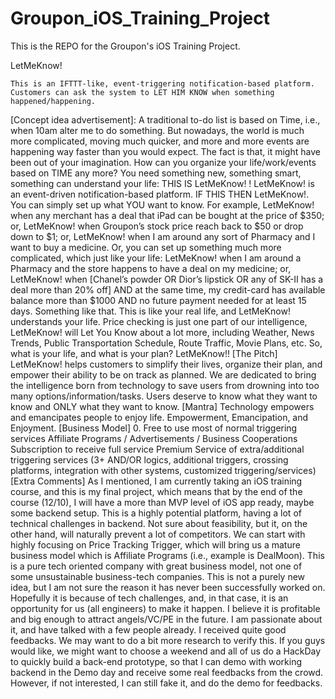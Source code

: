 # Groupon_iOS_Training_Project
This is the REPO for the Groupon's iOS Training Project.

LetMeKnow!

	This is an IFTTT-like, event-triggering notification-based platform. Customers can ask the system to LET HIM KNOW when something happened/happening.
[Concept idea advertisement]:
A traditional to-do list is based on Time, i.e., when 10am alter me to do something. But nowadays, the world is much more complicated, moving much quicker, and more and more events are happening way faster than you would expect. The fact is that, it might have been out of your imagination.
How can you organize your life/work/events based on TIME any more? You need something new, something smart, something can understand your life:
	THIS IS LetMeKnow! !
LetMeKnow! is an event-driven notification-based platform. IF THIS THEN LetMeKnow!. You can simply set up what YOU want to know. For example, LetMeKnow! when any merchant has a deal that iPad can be bought at the price of $350; or, LetMeKnow! when Groupon’s stock price reach back to $50 or drop down to $1; or, LetMeKnow! when I am around any sort of Pharmacy and I want to buy a medicine.
Or, you can set up something much more complicated, which just like your life: LetMeKnow! when I am around a Pharmacy and the store happens to have a deal on my medicine; or, LetMeKnow! when [Chanel’s powder OR Dior’s lipstick OR any of SK-II has a deal more than 20% off] AND at the same time, my credit-card has available balance more than $1000 AND no future payment needed for at least 15 days. Something like that. This is like your real life, and LetMeKnow! understands your life.
Price checking is just one part of our intelligence, LetMeKnow! will Let You Know about a lot more, including Weather, News Trends, Public Transportation Schedule, Route Traffic, Movie Plans, etc.
So, what is your life, and what is your plan? LetMeKnow!! 
[The Pitch]
	LetMeKnow! helps customers to simplify their lives, organize their plan, and empower their ability to be on track as planned. We are dedicated to bring the intelligence born from technology to save users from drowning into too many options/information/tasks. Users deserve to know what they want to know and ONLY what they want to know.
[Mantra]
	Technology empowers and emancipates people to enjoy life.
	Empowerment, Emancipation, and Enjoyment.
[Business Model]
0.	Free to use most of normal triggering services 
Affiliate Programs / Advertisements / Business Cooperations
Subscription to receive full service
Premium Service of extra/additional triggering services (3+ AND/OR logics, additional triggers, crossing platforms, integration with other systems, customized triggering/services)
[Extra Comments]
As I mentioned, I am currently taking an iOS training course, and this is my final project, which means that by the end of the course (12/10), I will have a more than MVP level of iOS app ready, maybe some backend setup.
This is a highly potential platform, having a lot of technical challenges in backend. Not sure about feasibility, but it, on the other hand, will naturally prevent a lot of competitors.
We can start with highly focusing on Price Tracking Trigger, which will bring us a mature business model which is Affiliate Programs (i.e., example is DealMoon).
This is a pure tech oriented company with great business model, not one of some unsustainable business-tech companies.
This is not a purely new idea, but I am not sure the reason it has never been successfully worked on. Hopefully it is because of tech challenges, and, in that case, it is an opportunity for us (all engineers) to make it happen.
I believe it is profitable and big enough to attract angels/VC/PE in the future.
I am passionate about it, and have talked with a few people already. I received quite good feedbacks. We may want to do a bit more research to verify this.
If you guys would like, we might want to choose a weekend and all of us do a HackDay to quickly build a back-end prototype, so that I can demo with working backend in the Demo day and receive some real feedbacks from the crowd.
However, if not interested, I can still fake it, and do the demo for feedbacks.
